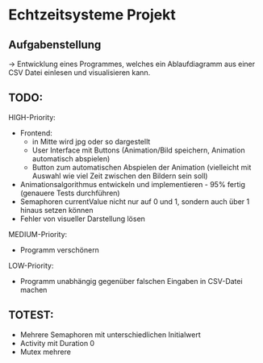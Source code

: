 # Echtzeitsysteme Projekt

## Aufgabenstellung
-> Entwicklung eines Programmes, welches ein Ablaufdiagramm aus einer CSV Datei einlesen und visualisieren kann.

## TODO:
HIGH-Priority:
* Frontend:
    * in Mitte wird jpg oder so dargestellt
    * User Interface mit Buttons (Animation/Bild speichern, Animation automatisch abspielen)
    * Button zum automatischen Abspielen der Animation (vielleicht mit Auswahl wie viel Zeit zwischen den Bildern sein soll)
* Animationsalgorithmus entwickeln und implementieren - 95% fertig (genauere Tests durchführen)
* Semaphoren currentValue nicht nur auf 0 und 1, sondern auch über 1 hinaus setzen können
* Fehler von visueller Darstellung lösen

MEDIUM-Priority:
* Programm verschönern

LOW-Priority:
* Programm unabhängig gegenüber falschen Eingaben in CSV-Datei machen

## TOTEST:
* Mehrere Semaphoren mit unterschiedlichen Initialwert
* Activity mit Duration 0
* Mutex mehrere